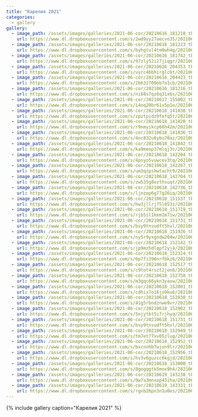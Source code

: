 ```yaml
---
title: "Карелия 2021"
categories:
  - gallery
gallery:
  - image_path: /assets/images/galleries/2021-06-cor/20210616_181218_tb.jpg
    url: https://www.dl.dropboxusercontent.com/s/2wd9yy27aecvo35/20210616_181218.jpg
  - image_path: /assets/images/galleries/2021-06-cor/20210616_181223_tb.jpg
    url: https://www.dl.dropboxusercontent.com/s/byhgtul4tm0wh4g/20210616_181223.jpg
  - image_path: /assets/images/galleries/2021-06-cor/20210616_181742_tb.jpg
    url: https://www.dl.dropboxusercontent.com/s/97zly52i17jiqgr/20210616_181742.jpg
  - image_path: /assets/images/galleries/2021-06-cor/20210616_204353_tb.jpg
    url: https://www.dl.dropboxusercontent.com/s/vyrc4bbhirglc6t/20210616_204353.jpg
  - image_path: /assets/images/galleries/2021-06-cor/20210616_204423_tb.jpg
    url: https://www.dl.dropboxusercontent.com/s/2b632709ob7o1cb/20210616_204423.jpg
  - image_path: /assets/images/galleries/2021-06-cor/20210616_181216_tb.jpg
    url: https://www.dl.dropboxusercontent.com/s/ni68s7qz6q31x6s/20210616_181216.jpg
  - image_path: /assets/images/galleries/2021-06-cor/20210617_155002_tb.jpg
    url: https://www.dl.dropboxusercontent.com/s/i4oq20br61x5p1o/20210617_155002.jpg
  - image_path: /assets/images/galleries/2021-06-cor/20210618_141038_tb.jpg
    url: https://www.dl.dropboxusercontent.com/s/zpztpidz9fefq5t/20210618_141038.jpg
  - image_path: /assets/images/galleries/2021-06-cor/20210618_141820_tb.jpg
    url: https://www.dl.dropboxusercontent.com/s/r9nmyikcp66h42m/20210618_141820.jpg
  - image_path: /assets/images/galleries/2021-06-cor/20210618_141836_tb.jpg
    url: https://www.dl.dropboxusercontent.com/s/4nc832u6ybu70az/20210618_141836.jpg
  - image_path: /assets/images/galleries/2021-06-cor/20210618_141842_tb.jpg
    url: https://www.dl.dropboxusercontent.com/s/ka9meop37mlqj3c/20210618_141842.jpg
  - image_path: /assets/images/galleries/2021-06-cor/20210618_142204_tb.jpg
    url: https://www.dl.dropboxusercontent.com/s/4psyo5vuwcev3tq/20210618_142204.jpg
  - image_path: /assets/images/galleries/2021-06-cor/20210618_142207_tb.jpg
    url: https://www.dl.dropboxusercontent.com/s/um3qzpshwtacht9/20210618_142207.jpg
  - image_path: /assets/images/galleries/2021-06-cor/20210618_142704_tb.jpg
    url: https://www.dl.dropboxusercontent.com/s/zw535g8ozthsuqt/20210618_142704.jpg
  - image_path: /assets/images/galleries/2021-06-cor/20210618_142736_tb.jpg
    url: https://www.dl.dropboxusercontent.com/s/ljnzep6g77g26iq/20210618_142736.jpg
  - image_path: /assets/images/galleries/2021-06-cor/20210618_151537_tb.jpg
    url: https://www.dl.dropboxusercontent.com/s/hw3jllrj75l853z/20210618_151537.jpg
  - image_path: /assets/images/galleries/2021-06-cor/20210618_151719_tb.jpg
    url: https://www.dl.dropboxusercontent.com/s/rjb5il1kem1m7iw/20210618_151719.jpg
  - image_path: /assets/images/galleries/2021-06-cor/20210618_151731_tb.jpg
    url: https://www.dl.dropboxusercontent.com/s/bsy9tnsudft5hvl/20210618_151731.jpg
  - image_path: /assets/images/galleries/2021-06-cor/20210618_151926_tb.jpg
    url: https://www.dl.dropboxusercontent.com/s/ny5r9yxgndw204w/20210618_151926.jpg
  - image_path: /assets/images/galleries/2021-06-cor/20210618_152142_tb.jpg
    url: https://www.dl.dropboxusercontent.com/s/jp9mzhdlqpf2yj4/20210618_152142.jpg
  - image_path: /assets/images/galleries/2021-06-cor/20210618_152324_tb.jpg
    url: https://www.dl.dropboxusercontent.com/s/6p7fi396nrfbkz6/20210618_152324.jpg
  - image_path: /assets/images/galleries/2021-06-cor/20210618_152517_tb.jpg
    url: https://www.dl.dropboxusercontent.com/s/c9tot4rszt2jon6/20210618_152517.jpg
  - image_path: /assets/images/galleries/2021-06-cor/20210618_152758_tb.jpg
    url: https://www.dl.dropboxusercontent.com/s/m3gqc66ykn3yavw/20210618_152758.jpg
  - image_path: /assets/images/galleries/2021-06-cor/20210618_152801_tb.jpg
    url: https://www.dl.dropboxusercontent.com/s/cdhix7o16jo9ku6/20210618_152801.jpg
  - image_path: /assets/images/galleries/2021-06-cor/20210618_152830_tb.jpg
    url: https://www.dl.dropboxusercontent.com/s/41g5rbndznwe9vr/20210618_152830.jpg
  - image_path: /assets/images/galleries/2021-06-cor/20210618_152902_tb.jpg
    url: https://www.dl.dropboxusercontent.com/s/5njytbt5ifrjhyq/20210618_152902.jpg
  - image_path: /assets/images/galleries/2021-06-cor/20210618_151731_tb.jpg
    url: https://www.dl.dropboxusercontent.com/s/bsy9tnsudft5hvl/20210618_151731.jpg
  - image_path: /assets/images/galleries/2021-06-cor/20210618_152949_tb.jpg
    url: https://www.dl.dropboxusercontent.com/s/tm7et77vv05zlug/20210618_152949.jpg
  - image_path: /assets/images/galleries/2021-06-cor/20210618_152952_tb.jpg
    url: https://www.dl.dropboxusercontent.com/s/bxcnnhb7wjon9lr/20210618_152952.jpg
  - image_path: /assets/images/galleries/2021-06-cor/20210618_152956_tb.jpg
    url: https://www.dl.dropboxusercontent.com/s/hv3v6guzcc6kgjd/20210618_152956.jpg
  - image_path: /assets/images/galleries/2021-06-cor/20210618_153000_tb.jpg
    url: https://www.dl.dropboxusercontent.com/s/0gogqgtk5mnx9h4/20210618_153000.jpg
  - image_path: /assets/images/galleries/2021-06-cor/20210619_143238_tb.jpg
    url: https://www.dl.dropboxusercontent.com/s/0w7a3mnxop45iha/20210619_143238.jpg
  - image_path: /assets/images/galleries/2021-06-cor/20210619_143331_tb.jpg
    url: https://www.dl.dropboxusercontent.com/s/rgxb26pn3n1u0es/20210619_143331.jpg
---
```


{% include gallery caption="Карелия 2021" %}



